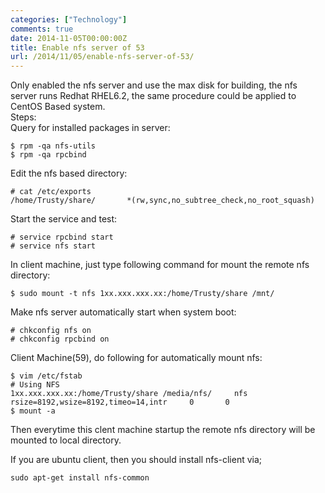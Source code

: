```yaml
---
categories: ["Technology"]
comments: true
date: 2014-11-05T00:00:00Z
title: Enable nfs server of 53
url: /2014/11/05/enable-nfs-server-of-53/
---
```


Only enabled the nfs server and use the max disk for building, the nfs server runs Redhat RHEL6.2, the same procedure could be applied to CentOS Based system.     
Steps:    
Query for installed packages in server:     

```
$ rpm -qa nfs-utils
$ rpm -qa rpcbind

```
Edit the nfs based directory:    

```
# cat /etc/exports
/home/Trusty/share/       *(rw,sync,no_subtree_check,no_root_squash)

```
Start the service and test:   

```
# service rpcbind start
# service nfs start

```
In client machine, just type following command for mount the remote nfs directory:    

```
$ sudo mount -t nfs 1xx.xxx.xxx.xx:/home/Trusty/share /mnt/

```
Make nfs server automatically start when system boot:    

```
# chkconfig nfs on
# chkconfig rpcbind on

```
Client Machine(59), do following for automatically mount nfs:    

```
$ vim /etc/fstab
# Using NFS
1xx.xxx.xxx.xx:/home/Trusty/share /media/nfs/     nfs     rsize=8192,wsize=8192,timeo=14,intr     0       0
$ mount -a

```
Then everytime this clent machine startup the remote nfs directory will be mounted to local directory.     

If you are ubuntu client, then you should install nfs-client via;     

```
sudo apt-get install nfs-common

```
